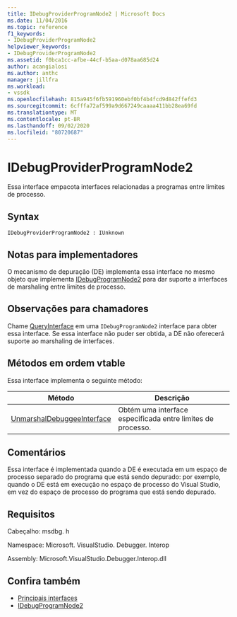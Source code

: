 ```yaml
---
title: IDebugProviderProgramNode2 | Microsoft Docs
ms.date: 11/04/2016
ms.topic: reference
f1_keywords:
- IDebugProviderProgramNode2
helpviewer_keywords:
- IDebugProviderProgramNode2
ms.assetid: f0bca1cc-afbe-44cf-b5aa-d078aa685d24
author: acangialosi
ms.author: anthc
manager: jillfra
ms.workload:
- vssdk
ms.openlocfilehash: 815a945f6fb591960ebf0bf4b4fcd9d842ffefd3
ms.sourcegitcommit: 6cfffa72af599a9d667249caaaa411bb28ea69fd
ms.translationtype: MT
ms.contentlocale: pt-BR
ms.lasthandoff: 09/02/2020
ms.locfileid: "80720687"
---
```

# <a name="idebugproviderprogramnode2"></a>IDebugProviderProgramNode2
Essa interface empacota interfaces relacionadas a programas entre limites de processo.

## <a name="syntax"></a>Syntax

```
IDebugProviderProgramNode2 : IUnknown
```

## <a name="notes-for-implementers"></a>Notas para implementadores
 O mecanismo de depuração (DE) implementa essa interface no mesmo objeto que implementa [IDebugProgramNode2](../../../extensibility/debugger/reference/idebugprogramnode2.md) para dar suporte a interfaces de marshaling entre limites de processo.

## <a name="notes-for-callers"></a>Observações para chamadores
 Chame [QueryInterface](/cpp/atl/queryinterface) em uma `IDebugProgramNode2` interface para obter essa interface. Se essa interface não puder ser obtida, a DE não oferecerá suporte ao marshaling de interfaces.

## <a name="methods-in-vtable-order"></a>Métodos em ordem vtable
 Essa interface implementa o seguinte método:

|Método|Descrição|
|------------|-----------------|
|[UnmarshalDebuggeeInterface](../../../extensibility/debugger/reference/idebugproviderprogramnode2-unmarshaldebuggeeinterface.md)|Obtém uma interface especificada entre limites de processo.|

## <a name="remarks"></a>Comentários
 Essa interface é implementada quando a DE é executada em um espaço de processo separado do programa que está sendo depurado: por exemplo, quando o DE está em execução no espaço de processo do Visual Studio, em vez do espaço de processo do programa que está sendo depurado.

## <a name="requirements"></a>Requisitos
 Cabeçalho: msdbg. h

 Namespace: Microsoft. VisualStudio. Debugger. Interop

 Assembly: Microsoft.VisualStudio.Debugger.Interop.dll

## <a name="see-also"></a>Confira também
- [Principais interfaces](../../../extensibility/debugger/reference/core-interfaces.md)
- [IDebugProgramNode2](../../../extensibility/debugger/reference/idebugprogramnode2.md)
